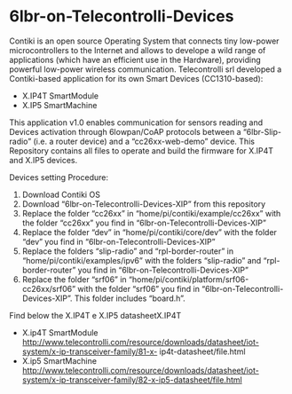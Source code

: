 # 6lbr-on-Telecontrolli-Devices
Contiki is an open source Operating System that connects tiny low-power microcontrollers to the Internet and allows to develope a wild range of applications (which have an efficient use in the Hardware), providing powerful low-power wireless communication. 
Telecontrolli srl developed a Contiki-based application for its own Smart Devices (CC1310-based):
- X.IP4T SmartModule
- X.IP5 SmartMachine

This application v1.0 enables communication for sensors reading and Devices activation through 6lowpan/CoAP protocols between  a “6lbr-Slip-radio” (i.e. a router device) and a “cc26xx-web-demo” device.
This Repository contains all files to operate and build the firmware for X.IP4T and X.IP5 devices.

Devices setting Procedure:

1.	Download Contiki OS
2.	Download “6lbr-on-Telecontrolli-Devices-XIP” from this repository
3.	Replace the folder “cc26xx” in “home/pi/contiki/example/cc26xx” with the folder “cc26xx” you find in “6lbr-on-Telecontrolli-Devices-XIP”
4.	Replace the folder “dev” in “home/pi/contiki/core/dev” with the folder “dev” you find in “6lbr-on-Telecontrolli-Devices-XIP”
5.	Replace the folders “slip-radio” and “rpl-border-router” in “home/pi/contiki/examples/ipv6” with the folders “slip-radio” and “rpl-border-router” you find in “6lbr-on-Telecontrolli-Devices-XIP”
6.	Replace the folder “srf06” in “home/pi/contiki/platform/srf06-cc26xx/srf06” with the folder “srf06”  you find in “6lbr-on-Telecontrolli-Devices-XIP”. This folder includes “board.h”.

Find below the X.IP4T e X.IP5 datasheetX.IP4T
-	X.ip4T SmartModule
 http://www.telecontrolli.com/resource/downloads/datasheet/iot-system/x-ip-transceiver-family/81-x-   ip4t-datasheet/file.html
-	X.ip5 SmartMachine
http://www.telecontrolli.com/resource/downloads/datasheet/iot-system/x-ip-transceiver-family/82-x-ip5-datasheet/file.html


